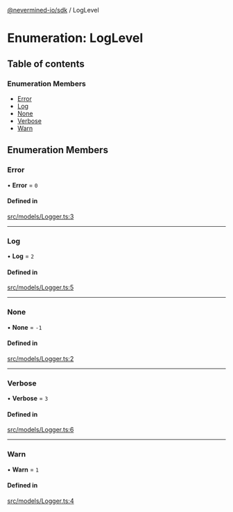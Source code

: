 [@nevermined-io/sdk](../code-reference.md) / LogLevel

# Enumeration: LogLevel

## Table of contents

### Enumeration Members

- [Error](LogLevel.md#error)
- [Log](LogLevel.md#log)
- [None](LogLevel.md#none)
- [Verbose](LogLevel.md#verbose)
- [Warn](LogLevel.md#warn)

## Enumeration Members

### Error

• **Error** = `0`

#### Defined in

[src/models/Logger.ts:3](https://github.com/nevermined-io/sdk-js/blob/e4809d494b1dd12cc268e67289765b571409560d/src/models/Logger.ts#L3)

---

### Log

• **Log** = `2`

#### Defined in

[src/models/Logger.ts:5](https://github.com/nevermined-io/sdk-js/blob/e4809d494b1dd12cc268e67289765b571409560d/src/models/Logger.ts#L5)

---

### None

• **None** = `-1`

#### Defined in

[src/models/Logger.ts:2](https://github.com/nevermined-io/sdk-js/blob/e4809d494b1dd12cc268e67289765b571409560d/src/models/Logger.ts#L2)

---

### Verbose

• **Verbose** = `3`

#### Defined in

[src/models/Logger.ts:6](https://github.com/nevermined-io/sdk-js/blob/e4809d494b1dd12cc268e67289765b571409560d/src/models/Logger.ts#L6)

---

### Warn

• **Warn** = `1`

#### Defined in

[src/models/Logger.ts:4](https://github.com/nevermined-io/sdk-js/blob/e4809d494b1dd12cc268e67289765b571409560d/src/models/Logger.ts#L4)
